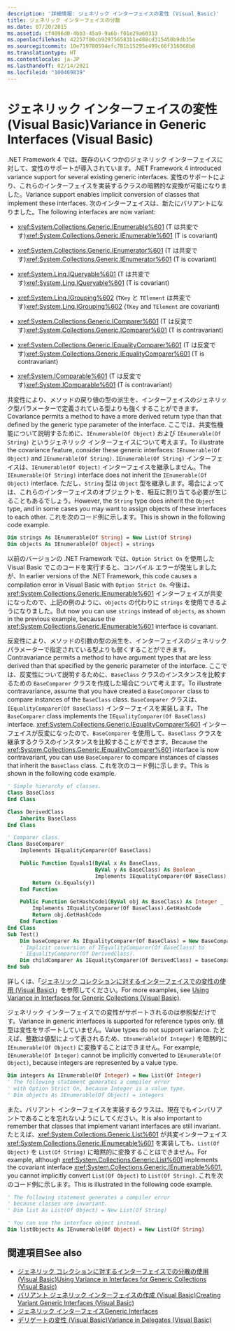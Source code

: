 ```yaml
---
description: '詳細情報: ジェネリック インターフェイスの変性 (Visual Basic)'
title: ジェネリック インターフェイスの分散
ms.date: 07/20/2015
ms.assetid: cf4096d0-4bb3-45a9-9a6b-f01e29a60333
ms.openlocfilehash: 42257f80cb929756583b1e488cd315450b9db35e
ms.sourcegitcommit: 10e719780594efc781b15295e499c66f316068b8
ms.translationtype: HT
ms.contentlocale: ja-JP
ms.lasthandoff: 02/14/2021
ms.locfileid: "100469839"
---
```

# <a name="variance-in-generic-interfaces-visual-basic"></a><span data-ttu-id="59a2e-103">ジェネリック インターフェイスの変性 (Visual Basic)</span><span class="sxs-lookup"><span data-stu-id="59a2e-103">Variance in Generic Interfaces (Visual Basic)</span></span>

<span data-ttu-id="59a2e-104">.NET Framework 4 では、既存のいくつかのジェネリック インターフェイスに対して、変性のサポートが導入されています。</span><span class="sxs-lookup"><span data-stu-id="59a2e-104">.NET Framework 4 introduced variance support for several existing generic interfaces.</span></span> <span data-ttu-id="59a2e-105">変性のサポートにより、これらのインターフェイスを実装するクラスの暗黙的な変換が可能になりました。</span><span class="sxs-lookup"><span data-stu-id="59a2e-105">Variance support enables implicit conversion of classes that implement these interfaces.</span></span> <span data-ttu-id="59a2e-106">次のインターフェイスは、新たにバリアントになりました。</span><span class="sxs-lookup"><span data-stu-id="59a2e-106">The following interfaces are now variant:</span></span>

- <span data-ttu-id="59a2e-107"><xref:System.Collections.Generic.IEnumerable%601> (T は共変です)</span><span class="sxs-lookup"><span data-stu-id="59a2e-107"><xref:System.Collections.Generic.IEnumerable%601> (T is covariant)</span></span>

- <span data-ttu-id="59a2e-108"><xref:System.Collections.Generic.IEnumerator%601> (T は共変です)</span><span class="sxs-lookup"><span data-stu-id="59a2e-108"><xref:System.Collections.Generic.IEnumerator%601> (T is covariant)</span></span>

- <span data-ttu-id="59a2e-109"><xref:System.Linq.IQueryable%601> (T は共変です)</span><span class="sxs-lookup"><span data-stu-id="59a2e-109"><xref:System.Linq.IQueryable%601> (T is covariant)</span></span>

- <span data-ttu-id="59a2e-110"><xref:System.Linq.IGrouping%602> (`TKey` と `TElement` は共変です)</span><span class="sxs-lookup"><span data-stu-id="59a2e-110"><xref:System.Linq.IGrouping%602> (`TKey` and `TElement` are covariant)</span></span>

- <span data-ttu-id="59a2e-111"><xref:System.Collections.Generic.IComparer%601> (T は反変です)</span><span class="sxs-lookup"><span data-stu-id="59a2e-111"><xref:System.Collections.Generic.IComparer%601> (T is contravariant)</span></span>

- <span data-ttu-id="59a2e-112"><xref:System.Collections.Generic.IEqualityComparer%601> (T は反変です)</span><span class="sxs-lookup"><span data-stu-id="59a2e-112"><xref:System.Collections.Generic.IEqualityComparer%601> (T is contravariant)</span></span>

- <span data-ttu-id="59a2e-113"><xref:System.IComparable%601> (T は反変です)</span><span class="sxs-lookup"><span data-stu-id="59a2e-113"><xref:System.IComparable%601> (T is contravariant)</span></span>

<span data-ttu-id="59a2e-114">共変性により、メソッドの戻り値の型の派生を、インターフェイスのジェネリック型パラメーターで定義されている型よりも強くすることができます。</span><span class="sxs-lookup"><span data-stu-id="59a2e-114">Covariance permits a method to have a more derived return type than that defined by the generic type parameter of the interface.</span></span> <span data-ttu-id="59a2e-115">ここでは、共変性機能について説明するために、`IEnumerable(Of Object)` および `IEnumerable(Of String)` というジェネリック インターフェイスについて考えます。</span><span class="sxs-lookup"><span data-stu-id="59a2e-115">To illustrate the covariance feature, consider these generic interfaces: `IEnumerable(Of Object)` and `IEnumerable(Of String)`.</span></span> <span data-ttu-id="59a2e-116">`IEnumerable(Of String)` インターフェイスは、`IEnumerable(Of Object)` インターフェイスを継承しません。</span><span class="sxs-lookup"><span data-stu-id="59a2e-116">The `IEnumerable(Of String)` interface does not inherit the `IEnumerable(Of Object)` interface.</span></span> <span data-ttu-id="59a2e-117">ただし、`String` 型は `Object` 型を継承します。場合によっては、これらのインターフェイスのオブジェクトを、相互に割り当てる必要が生じることもあるでしょう。</span><span class="sxs-lookup"><span data-stu-id="59a2e-117">However, the `String` type does inherit the `Object` type, and in some cases you may want to assign objects of these interfaces to each other.</span></span> <span data-ttu-id="59a2e-118">これを次のコード例に示します。</span><span class="sxs-lookup"><span data-stu-id="59a2e-118">This is shown in the following code example.</span></span>

```vb
Dim strings As IEnumerable(Of String) = New List(Of String)
Dim objects As IEnumerable(Of Object) = strings
```

<span data-ttu-id="59a2e-119">以前のバージョンの .NET Framework では、`Option Strict On` を使用した Visual Basic でこのコードを実行すると、コンパイル エラーが発生しましたが、</span><span class="sxs-lookup"><span data-stu-id="59a2e-119">In earlier versions of the .NET Framework, this code causes a compilation error in Visual Basic with `Option Strict On`.</span></span> <span data-ttu-id="59a2e-120">今後は、<xref:System.Collections.Generic.IEnumerable%601> インターフェイスが共変になったので、上記の例のように、`objects` の代わりに `strings` を使用できるようになりました。</span><span class="sxs-lookup"><span data-stu-id="59a2e-120">But now you can use `strings` instead of `objects`, as shown in the previous example, because the <xref:System.Collections.Generic.IEnumerable%601> interface is covariant.</span></span>

<span data-ttu-id="59a2e-121">反変性により、メソッドの引数の型の派生を、インターフェイスのジェネリック パラメーターで指定されている型よりも弱くすることができます。</span><span class="sxs-lookup"><span data-stu-id="59a2e-121">Contravariance permits a method to have argument types that are less derived than that specified by the generic parameter of the interface.</span></span> <span data-ttu-id="59a2e-122">ここでは、反変性について説明するために、`BaseClass` クラスのインスタンスを比較するための `BaseComparer` クラスを作成した場合について考えます。</span><span class="sxs-lookup"><span data-stu-id="59a2e-122">To illustrate contravariance, assume that you have created a `BaseComparer` class to compare instances of the `BaseClass` class.</span></span> <span data-ttu-id="59a2e-123">`BaseComparer` クラスは、`IEqualityComparer(Of BaseClass)` インターフェイスを実装します。</span><span class="sxs-lookup"><span data-stu-id="59a2e-123">The `BaseComparer` class implements the `IEqualityComparer(Of BaseClass)` interface.</span></span> <span data-ttu-id="59a2e-124"><xref:System.Collections.Generic.IEqualityComparer%601> インターフェイスが反変になったので、`BaseComparer` を使用して、`BaseClass` クラスを継承するクラスのインスタンスを比較することができます。</span><span class="sxs-lookup"><span data-stu-id="59a2e-124">Because the <xref:System.Collections.Generic.IEqualityComparer%601> interface is now contravariant, you can use `BaseComparer` to compare instances of classes that inherit the `BaseClass` class.</span></span> <span data-ttu-id="59a2e-125">これを次のコード例に示します。</span><span class="sxs-lookup"><span data-stu-id="59a2e-125">This is shown in the following code example.</span></span>

```vb
' Simple hierarchy of classes.
Class BaseClass
End Class

Class DerivedClass
    Inherits BaseClass
End Class

' Comparer class.
Class BaseComparer
    Implements IEqualityComparer(Of BaseClass)

    Public Function Equals1(ByVal x As BaseClass,
                            ByVal y As BaseClass) As Boolean _
                            Implements IEqualityComparer(Of BaseClass).Equals
        Return (x.Equals(y))
    End Function

    Public Function GetHashCode1(ByVal obj As BaseClass) As Integer _
        Implements IEqualityComparer(Of BaseClass).GetHashCode
        Return obj.GetHashCode
    End Function
End Class
Sub Test()
    Dim baseComparer As IEqualityComparer(Of BaseClass) = New BaseComparer
    ' Implicit conversion of IEqualityComparer(Of BaseClass) to
    ' IEqualityComparer(Of DerivedClass).
    Dim childComparer As IEqualityComparer(Of DerivedClass) = baseComparer
End Sub
```

<span data-ttu-id="59a2e-126">詳しくは、「[ジェネリック コレクションに対するインターフェイスでの変性の使用 (Visual Basic)](using-variance-in-interfaces-for-generic-collections.md)」を参照してください。</span><span class="sxs-lookup"><span data-stu-id="59a2e-126">For more examples, see [Using Variance in Interfaces for Generic Collections (Visual Basic)](using-variance-in-interfaces-for-generic-collections.md).</span></span>

<span data-ttu-id="59a2e-127">ジェネリック インターフェイスでの変性がサポートされるのは参照型だけです。</span><span class="sxs-lookup"><span data-stu-id="59a2e-127">Variance in generic interfaces is supported for reference types only.</span></span> <span data-ttu-id="59a2e-128">値型は変性をサポートしていません。</span><span class="sxs-lookup"><span data-stu-id="59a2e-128">Value types do not support variance.</span></span> <span data-ttu-id="59a2e-129">たとえば、整数は値型によって表されるため、`IEnumerable(Of Integer)` を暗黙的に `IEnumerable(Of Object)` に変換することはできません。</span><span class="sxs-lookup"><span data-stu-id="59a2e-129">For example, `IEnumerable(Of Integer)` cannot be implicitly converted to `IEnumerable(Of Object)`, because integers are represented by a value type.</span></span>

```vb
Dim integers As IEnumerable(Of Integer) = New List(Of Integer)
' The following statement generates a compiler error
' with Option Strict On, because Integer is a value type.
' Dim objects As IEnumerable(Of Object) = integers
```

<span data-ttu-id="59a2e-130">また、バリアント インターフェイスを実装するクラスは、現在でもインバリアントであることを忘れないようにしてください。</span><span class="sxs-lookup"><span data-stu-id="59a2e-130">It is also important to remember that classes that implement variant interfaces are still invariant.</span></span> <span data-ttu-id="59a2e-131">たとえば、<xref:System.Collections.Generic.List%601> が共変インターフェイス <xref:System.Collections.Generic.IEnumerable%601> を実装しても、`List(Of Object)` を `List(Of String)` に暗黙的に変換することはできません。</span><span class="sxs-lookup"><span data-stu-id="59a2e-131">For example, although <xref:System.Collections.Generic.List%601> implements the covariant interface <xref:System.Collections.Generic.IEnumerable%601>, you cannot implicitly convert `List(Of Object)` to `List(Of String)`.</span></span> <span data-ttu-id="59a2e-132">これを次のコード例に示します。</span><span class="sxs-lookup"><span data-stu-id="59a2e-132">This is illustrated in the following code example.</span></span>

```vb
' The following statement generates a compiler error
' because classes are invariant.
' Dim list As List(Of Object) = New List(Of String)

' You can use the interface object instead.
Dim listObjects As IEnumerable(Of Object) = New List(Of String)
```

## <a name="see-also"></a><span data-ttu-id="59a2e-133">関連項目</span><span class="sxs-lookup"><span data-stu-id="59a2e-133">See also</span></span>

- [<span data-ttu-id="59a2e-134">ジェネリック コレクションに対するインターフェイスでの分散の使用 (Visual Basic)</span><span class="sxs-lookup"><span data-stu-id="59a2e-134">Using Variance in Interfaces for Generic Collections (Visual Basic)</span></span>](using-variance-in-interfaces-for-generic-collections.md)
- [<span data-ttu-id="59a2e-135">バリアント ジェネリック インターフェイスの作成 (Visual Basic)</span><span class="sxs-lookup"><span data-stu-id="59a2e-135">Creating Variant Generic Interfaces (Visual Basic)</span></span>](creating-variant-generic-interfaces.md)
- [<span data-ttu-id="59a2e-136">ジェネリック インターフェイス</span><span class="sxs-lookup"><span data-stu-id="59a2e-136">Generic Interfaces</span></span>](../../../../standard/generics/interfaces.md)
- [<span data-ttu-id="59a2e-137">デリゲートの変性 (Visual Basic)</span><span class="sxs-lookup"><span data-stu-id="59a2e-137">Variance in Delegates (Visual Basic)</span></span>](variance-in-delegates.md)

